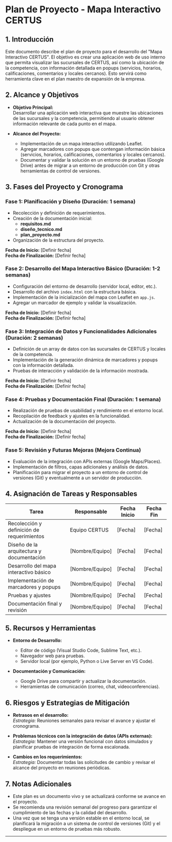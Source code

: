 # Plan de Proyecto - Mapa Interactivo CERTUS

## 1. Introducción

Este documento describe el plan de proyecto para el desarrollo del "Mapa Interactivo CERTUS". El objetivo es crear una aplicación web de uso interno que permita visualizar las sucursales de CERTUS, así como la ubicación de la competencia, con información detallada en popups (servicios, horarios, calificaciones, comentarios y locales cercanos). Esto servirá como herramienta clave en el plan maestro de expansión de la empresa.

## 2. Alcance y Objetivos

- **Objetivo Principal:**  
  Desarrollar una aplicación web interactiva que muestre las ubicaciones de las sucursales y la competencia, permitiendo al usuario obtener información relevante de cada punto en el mapa.

- **Alcance del Proyecto:**  
  - Implementación de un mapa interactivo utilizando Leaflet.
  - Agregar marcadores con popups que contengan información básica (servicios, horarios, calificaciones, comentarios y locales cercanos).
  - Documentar y validar la solución en un entorno de pruebas (Google Drive) antes de migrar a un entorno de producción con Git y otras herramientas de control de versiones.

## 3. Fases del Proyecto y Cronograma

### Fase 1: Planificación y Diseño (Duración: 1 semana)
- Recolección y definición de requerimientos.
- Creación de la documentación inicial:  
  - **requisitos.md**
  - **diseño_tecnico.md**
  - **plan_proyecto.md**
- Organización de la estructura del proyecto.

**Fecha de Inicio:** [Definir fecha]  
**Fecha de Finalización:** [Definir fecha]

### Fase 2: Desarrollo del Mapa Interactivo Básico (Duración: 1-2 semanas)
- Configuración del entorno de desarrollo (servidor local, editor, etc.).
- Desarrollo del archivo `index.html` con la estructura básica.
- Implementación de la inicialización del mapa con Leaflet en `app.js`.
- Agregar un marcador de ejemplo y validar la visualización.

**Fecha de Inicio:** [Definir fecha]  
**Fecha de Finalización:** [Definir fecha]

### Fase 3: Integración de Datos y Funcionalidades Adicionales (Duración: 2 semanas)
- Definición de un array de datos con las sucursales de CERTUS y locales de la competencia.
- Implementación de la generación dinámica de marcadores y popups con la información detallada.
- Pruebas de interacción y validación de la información mostrada.

**Fecha de Inicio:** [Definir fecha]  
**Fecha de Finalización:** [Definir fecha]

### Fase 4: Pruebas y Documentación Final (Duración: 1 semana)
- Realización de pruebas de usabilidad y rendimiento en el entorno local.
- Recopilación de feedback y ajustes en la funcionalidad.
- Actualización de la documentación del proyecto.

**Fecha de Inicio:** [Definir fecha]  
**Fecha de Finalización:** [Definir fecha]

### Fase 5: Revisión y Futuras Mejoras (Mejora Continua)
- Evaluación de la integración con APIs externas (Google Maps/Places).
- Implementación de filtros, capas adicionales y análisis de datos.
- Planificación para migrar el proyecto a un entorno de control de versiones (Git) y eventualmente a un servidor de producción.

## 4. Asignación de Tareas y Responsables

| Tarea                                          | Responsable          | Fecha Inicio | Fecha Fin  |
|------------------------------------------------|----------------------|--------------|------------|
| Recolección y definición de requerimientos     | Equipo CERTUS        | [Fecha]      | [Fecha]    |
| Diseño de la arquitectura y documentación      | [Nombre/Equipo]      | [Fecha]      | [Fecha]    |
| Desarrollo del mapa interactivo básico         | [Nombre/Equipo]      | [Fecha]      | [Fecha]    |
| Implementación de marcadores y popups           | [Nombre/Equipo]      | [Fecha]      | [Fecha]    |
| Pruebas y ajustes                              | [Nombre/Equipo]      | [Fecha]      | [Fecha]    |
| Documentación final y revisión                 | [Nombre/Equipo]      | [Fecha]      | [Fecha]    |

## 5. Recursos y Herramientas

- **Entorno de Desarrollo:**  
  - Editor de código (Visual Studio Code, Sublime Text, etc.).
  - Navegador web para pruebas.
  - Servidor local (por ejemplo, Python o Live Server en VS Code).

- **Documentación y Comunicación:**  
  - Google Drive para compartir y actualizar la documentación.
  - Herramientas de comunicación (correo, chat, videoconferencias).

## 6. Riesgos y Estrategias de Mitigación

- **Retrasos en el desarrollo:**  
  _Estrategia:_ Reuniones semanales para revisar el avance y ajustar el cronograma.

- **Problemas técnicos con la integración de datos (APIs externas):**  
  _Estrategia:_ Mantener una versión funcional con datos simulados y planificar pruebas de integración de forma escalonada.

- **Cambios en los requerimientos:**  
  _Estrategia:_ Documentar todas las solicitudes de cambio y revisar el alcance del proyecto en reuniones periódicas.

## 7. Notas Adicionales

- Este plan es un documento vivo y se actualizará conforme se avance en el proyecto.
- Se recomienda una revisión semanal del progreso para garantizar el cumplimiento de las fechas y la calidad del desarrollo.
- Una vez que se tenga una versión estable en el entorno local, se planificará la migración a un sistema de control de versiones (Git) y el despliegue en un entorno de pruebas más robusto.

---